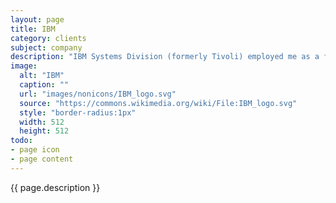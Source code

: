 ```yaml
---
layout: page
title: IBM
category: clients
subject: company
description: "IBM Systems Division (formerly Tivoli) employed me as a front-end developer on the storage UI team from 2003–2016."
image:
  alt: "IBM"
  caption: ""
  url: "images/nonicons/IBM_logo.svg"
  source: "https://commons.wikimedia.org/wiki/File:IBM_logo.svg"
  style: "border-radius:1px"
  width: 512
  height: 512
todo:
- page icon
- page content
---
```


{{ page.description }}
